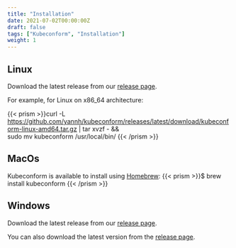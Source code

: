 ```yaml
---
title: "Installation"
date: 2021-07-02T00:00:00Z
draft: false
tags: ["Kubeconform", "Installation"]
weight: 1
---
```


## Linux

Download the latest release from our [release page](https://github.com/yannh/kubeconform/releases).

For example, for Linux on x86_64 architecture:

{{< prism >}}curl -L https://github.com/yannh/kubeconform/releases/latest/download/kubeconform-linux-amd64.tar.gz | tar xvzf - && \
sudo mv kubeconform /usr/local/bin/
{{< /prism >}}


## MacOs

Kubeconform is available to install using [Homebrew](https://brew.sh/):
{{< prism >}}$ brew install kubeconform
{{< /prism >}}

## Windows

Download the latest release from our [release page](https://github.com/yannh/kubeconform/releases).



You can also download the latest version from the [release page](https://github.com/yannh/kubeconform/releases).